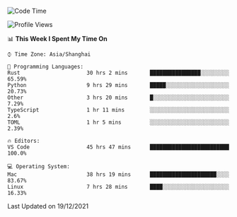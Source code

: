 <!--START_SECTION:waka-->
![Code Time](http://img.shields.io/badge/Code%20Time-836%20hrs%2022%20mins-blue)

![Profile Views](http://img.shields.io/badge/Profile%20Views-6-blue)

📊 **This Week I Spent My Time On** 

```text
⌚︎ Time Zone: Asia/Shanghai

💬 Programming Languages: 
Rust                     30 hrs 2 mins       ████████████████░░░░░░░░░   65.59% 
Python                   9 hrs 29 mins       █████░░░░░░░░░░░░░░░░░░░░   20.73% 
Other                    3 hrs 20 mins       █░░░░░░░░░░░░░░░░░░░░░░░░   7.29% 
TypeScript               1 hr 11 mins        ░░░░░░░░░░░░░░░░░░░░░░░░░   2.6% 
TOML                     1 hr 5 mins         ░░░░░░░░░░░░░░░░░░░░░░░░░   2.39%

🔥 Editors: 
VS Code                  45 hrs 47 mins      █████████████████████████   100.0%

💻 Operating System: 
Mac                      38 hrs 19 mins      █████████████████████░░░░   83.67% 
Linux                    7 hrs 28 mins       ████░░░░░░░░░░░░░░░░░░░░░   16.33%

```


 Last Updated on 19/12/2021
<!--END_SECTION:waka-->
